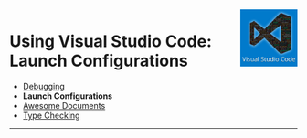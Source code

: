 <img align='right' height=100 src='../../public/vscode.jpg'>

# Using Visual Studio Code: Launch Configurations

* [Debugging](./debugging.md)
* **Launch Configurations**
* [Awesome Documents](./markdown.md)
* [Type Checking](./type-checking.md)

---